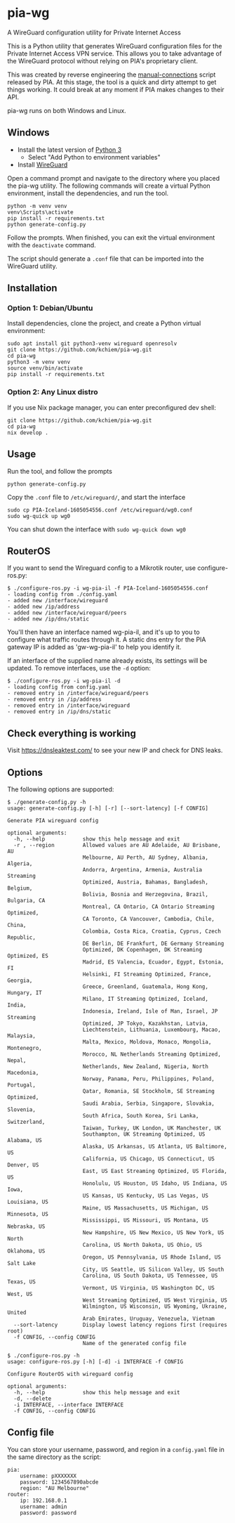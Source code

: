 # pia-wg
A WireGuard configuration utility for Private Internet Access

This is a Python utility that generates WireGuard configuration files for the Private Internet Access VPN service. This allows you to take advantage of the WireGuard protocol without relying on PIA's proprietary client.

This was created by reverse engineering the [manual-connections](https://github.com/pia-foss/manual-connections) script released by PIA. At this stage, the tool is a quick and dirty attempt to get things working. It could break at any moment if PIA makes changes to their API.

pia-wg runs on both Windows and Linux.

## Windows
* Install the latest version of [Python 3](https://www.python.org/downloads/windows/)
  * Select "Add Python to environment variables"
* Install [WireGuard](https://www.wireguard.com/install/)

Open a command prompt and navigate to the directory where you placed the pia-wg utility. The following commands will create a virtual Python environment, install the dependencies, and run the tool.

```
python -m venv venv
venv\Scripts\activate
pip install -r requirements.txt
python generate-config.py
```

Follow the prompts. When finished, you can exit the virtual environment with the `deactivate` command.

The script should generate a `.conf` file that can be imported into the WireGuard utility.

## Installation

### Option 1: Debian/Ubuntu
Install dependencies, clone the project, and create a Python virtual environment:
```
sudo apt install git python3-venv wireguard openresolv
git clone https://github.com/kchiem/pia-wg.git
cd pia-wg
python3 -m venv venv
source venv/bin/activate
pip install -r requirements.txt
```

### Option 2: Any Linux distro
If you use Nix package manager, you can enter preconfigured dev shell:
```
git clone https://github.com/kchiem/pia-wg.git
cd pia-wg
nix develop .
```

## Usage

Run the tool, and follow the prompts
```
python generate-config.py
```

Copy the `.conf` file to `/etc/wireguard/`, and start the interface
```
sudo cp PIA-Iceland-1605054556.conf /etc/wireguard/wg0.conf
sudo wg-quick up wg0
```

You can shut down the interface with `sudo wg-quick down wg0`

## RouterOS

If you want to send the Wireguard config to a Mikrotik router, use configure-ros.py:
```
$ ./configure-ros.py -i wg-pia-il -f PIA-Iceland-1605054556.conf
- loading config from ./config.yaml
- added new /interface/wireguard
- added new /ip/address
- added new /interface/wireguard/peers
- added new /ip/dns/static
```
You'll then have an interface named wg-pia-il, and it's up to you to configure what traffic routes through it.  A static dns entry for the PIA gateway IP is added as 'gw-wg-pia-il' to help you identify it.

If an interface of the supplied name already exists, its settings will be updated.  To remove interfaces, use the `-d` option:
```
$ ./configure-ros.py -i wg-pia-il -d
- loading config from config.yaml
- removed entry in /interface/wireguard/peers
- removed entry in /ip/address
- removed entry in /interface/wireguard
- removed entry in /ip/dns/static
```

## Check everything is working
Visit https://dnsleaktest.com/ to see your new IP and check for DNS leaks.

## Options

The following options are supported:

```
$ ./generate-config.py -h
usage: generate-config.py [-h] [-r] [--sort-latency] [-f CONFIG]

Generate PIA wireguard config

optional arguments:
  -h, --help            show this help message and exit
  -r , --region         Allowed values are AU Adelaide, AU Brisbane, AU
                        Melbourne, AU Perth, AU Sydney, Albania, Algeria,
                        Andorra, Argentina, Armenia, Australia Streaming
                        Optimized, Austria, Bahamas, Bangladesh, Belgium,
                        Bolivia, Bosnia and Herzegovina, Brazil, Bulgaria, CA
                        Montreal, CA Ontario, CA Ontario Streaming Optimized,
                        CA Toronto, CA Vancouver, Cambodia, Chile, China,
                        Colombia, Costa Rica, Croatia, Cyprus, Czech Republic,
                        DE Berlin, DE Frankfurt, DE Germany Streaming
                        Optimized, DK Copenhagen, DK Streaming Optimized, ES
                        Madrid, ES Valencia, Ecuador, Egypt, Estonia, FI
                        Helsinki, FI Streaming Optimized, France, Georgia,
                        Greece, Greenland, Guatemala, Hong Kong, Hungary, IT
                        Milano, IT Streaming Optimized, Iceland, India,
                        Indonesia, Ireland, Isle of Man, Israel, JP Streaming
                        Optimized, JP Tokyo, Kazakhstan, Latvia,
                        Liechtenstein, Lithuania, Luxembourg, Macao, Malaysia,
                        Malta, Mexico, Moldova, Monaco, Mongolia, Montenegro,
                        Morocco, NL Netherlands Streaming Optimized, Nepal,
                        Netherlands, New Zealand, Nigeria, North Macedonia,
                        Norway, Panama, Peru, Philippines, Poland, Portugal,
                        Qatar, Romania, SE Stockholm, SE Streaming Optimized,
                        Saudi Arabia, Serbia, Singapore, Slovakia, Slovenia,
                        South Africa, South Korea, Sri Lanka, Switzerland,
                        Taiwan, Turkey, UK London, UK Manchester, UK
                        Southampton, UK Streaming Optimized, US Alabama, US
                        Alaska, US Arkansas, US Atlanta, US Baltimore, US
                        California, US Chicago, US Connecticut, US Denver, US
                        East, US East Streaming Optimized, US Florida, US
                        Honolulu, US Houston, US Idaho, US Indiana, US Iowa,
                        US Kansas, US Kentucky, US Las Vegas, US Louisiana, US
                        Maine, US Massachusetts, US Michigan, US Minnesota, US
                        Mississippi, US Missouri, US Montana, US Nebraska, US
                        New Hampshire, US New Mexico, US New York, US North
                        Carolina, US North Dakota, US Ohio, US Oklahoma, US
                        Oregon, US Pennsylvania, US Rhode Island, US Salt Lake
                        City, US Seattle, US Silicon Valley, US South
                        Carolina, US South Dakota, US Tennessee, US Texas, US
                        Vermont, US Virginia, US Washington DC, US West, US
                        West Streaming Optimized, US West Virginia, US
                        Wilmington, US Wisconsin, US Wyoming, Ukraine, United
                        Arab Emirates, Uruguay, Venezuela, Vietnam
  --sort-latency        Display lowest latency regions first (requires root)
  -f CONFIG, --config CONFIG
                        Name of the generated config file

$ ./configure-ros.py -h
usage: configure-ros.py [-h] [-d] -i INTERFACE -f CONFIG

Configure RouterOS with wireguard config

optional arguments:
  -h, --help            show this help message and exit
  -d, --delete
  -i INTERFACE, --interface INTERFACE
  -f CONFIG, --config CONFIG
```

## Config file

You can store your username, password, and region in a `config.yaml` file in the same directory as the script:
```
pia:
    username: pXXXXXXX
    password: 1234567890abcde
    region: "AU Melbourne"
router:
    ip: 192.168.0.1
    username: admin
    password: password
```

